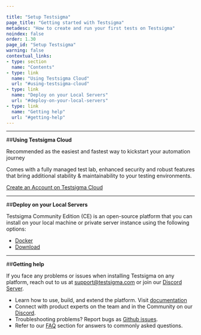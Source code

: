 ```yaml
---

title: "Setup Testsigma"
page_title: "Getting started with Testsigma"
metadesc: "How to create and run your first tests on Testsigma"
noindex: false
order: 1.30
page_id: "Setup Testsigma"
warning: false
contextual_links:
- type: section
  name: "Contents"
- type: link
  name: "Using Testsigma Cloud"
  url: "#using-testsigma-cloud"
- type: link
  name: "Deploy on your Local Servers"
  url: "#deploy-on-your-local-servers"
- type: link
  name: "Getting help"
  url: "#getting-help"
---
```



---
##**Using Testsigma Cloud**

Recommended as the easiest and fastest way to kickstart your automation journey

Comes with a fully managed test lab, enhanced security and robust features that bring additional stability & maintainability to your testing environments.

[Create an Account on Testsigma Cloud](https://testsigma.com/signup)


---
##**Deploy on your Local Servers**

Testsigma Community Edition (CE) is an open-source platform that you can install on your local machine or private server instance using the following options:

   * [Docker](https://testsigma.com/docs/getting-started/setup/docker/)
   * [Download](https://testsigma.com/docs/getting-started/setup/downloadable-package/)


---
##**Getting help**

If you face any problems or issues when installing Testsigma on any platform, reach out to us at <a href="mailto:support@testsigma.com">support@testsigma.com</a> or join our [Discord Server](https://discord.com/invite/5caWS7R6QX).

  * Learn how to use, build, and extend the platform. Visit [documentation](https://testsigma.com/docs/getting-started/introduction-cloud/) 
  * Connect with product experts on the team and in the Community on our [Discord](https://discord.com/invite/5caWS7R6QX).
  * Troubleshooting problems? Report bugs as [Github issues](https://github.com/testsigmahq/testsigma/issues).
  * Refer to our [FAQ](https://testsigma.com/docs/getting-started/faqs/) section for answers to commonly asked questions.

